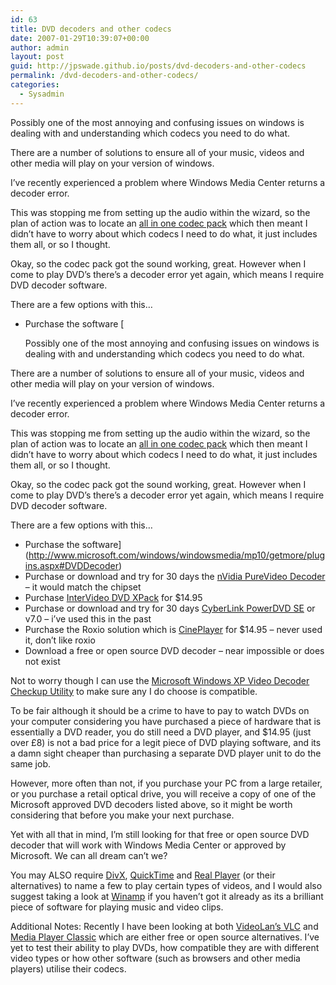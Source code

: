 ```yaml
---
id: 63
title: DVD decoders and other codecs
date: 2007-01-29T10:39:07+00:00
author: admin
layout: post
guid: http://jpswade.github.io/posts/dvd-decoders-and-other-codecs
permalink: /dvd-decoders-and-other-codecs/
categories:
  - Sysadmin
---
```

<p class="lead">
  Possibly one of the most annoying and confusing issues on windows is dealing with and understanding which codecs you need to do what.
</p>

There are a number of solutions to ensure all of your music, videos and other media will play on your version of windows.

I&#8217;ve recently experienced a problem where Windows Media Center returns a decoder error.

This was stopping me from setting up the audio within the wizard, so the plan of action was to locate an [all in one codec pack](http://www.free-codecs.com/download/Codec_Pack_All_in_1.htm) which then meant I didn&#8217;t have to worry about which codecs I need to do what, it just includes them all, or so I thought.

Okay, so the codec pack got the sound working, great. However when I come to play DVD&#8217;s there&#8217;s a decoder error yet again, which means I require DVD decoder software.

There are a few options with this&#8230;

  * Purchase the software [<p class="lead">
  Possibly one of the most annoying and confusing issues on windows is dealing with and understanding which codecs you need to do what.
</p>

There are a number of solutions to ensure all of your music, videos and other media will play on your version of windows.

I&#8217;ve recently experienced a problem where Windows Media Center returns a decoder error.

This was stopping me from setting up the audio within the wizard, so the plan of action was to locate an [all in one codec pack](http://www.free-codecs.com/download/Codec_Pack_All_in_1.htm) which then meant I didn&#8217;t have to worry about which codecs I need to do what, it just includes them all, or so I thought.

Okay, so the codec pack got the sound working, great. However when I come to play DVD&#8217;s there&#8217;s a decoder error yet again, which means I require DVD decoder software.

There are a few options with this&#8230;

  * Purchase the software](http://www.microsoft.com/windows/windowsmedia/mp10/getmore/plugins.aspx#DVDDecoder) 
  * Purchase or download and try for 30 days the [nVidia PureVideo Decoder](http://www.nvidia.com/object/dvd_decoder.html) &#8211; it would match the chipset
  * Purchase [InterVideo DVD XPack](http://www.intervideo.com/media_pack/jsp/Product_Profile.jsp?p=DVDXPack) for $14.95
  * Purchase or download and try for 30 days [CyberLink PowerDVD SE](http://web.archive.org/web/20080829160744/http://www.cyberlink.com/winxp_plugin/2006/enu/index.jsp) or v7.0 &#8211; i&#8217;ve used this in the past
  * Purchase the Roxio solution which is [CinePlayer](http://web.archive.org/web/20081121033852/http://www.sonic.com/products/consumer/cineplayer/microsoft/plugins01.aspx) for $14.95 &#8211; never used it, don&#8217;t like roxio
  * Download a free or open source DVD decoder &#8211; near impossible or does not exist

Not to worry though I can use the [Microsoft Windows XP Video Decoder Checkup Utility](http://www.microsoft.com/downloads/details.aspx?FamilyId=DE1491AC-0AB6-4990-943D-627E6ADE9FCB&displaylang=en) to make sure any I do choose is compatible.

To be fair although it should be a crime to have to pay to watch DVDs on your computer considering you have purchased a piece of hardware that is essentially a DVD reader, you do still need a DVD player, and $14.95 (just over £8) is not a bad price for a legit piece of DVD playing software, and its a damn sight cheaper than purchasing a separate DVD player unit to do the same job.

However, more often than not, if you purchase your PC from a large retailer, or you purchase a retail optical drive, you will receive a copy of one of the Microsoft approved DVD decoders listed above, so it might be worth considering that before you make your next purchase.

Yet with all that in mind, I&#8217;m still looking for that free or open source DVD decoder that will work with Windows Media Center or approved by Microsoft. We can all dream can&#8217;t we?

You may ALSO require [DivX](http://www.divx.com/divx/download/), [QuickTime](http://www.apple.com/quicktime/download/standalone.html) and [Real Player](http://www.real.com/freeplayer/) (or their alternatives) to name a few to play certain types of videos, and I would also suggest taking a look at [Winamp](http://web.archive.org/web/20091214100539/http://www.winamp.com:80/player/free.php) if you haven&#8217;t got it already as its a brilliant piece of software for playing music and video clips.

Additional Notes: Recently I have been looking at both [VideoLan&#8217;s VLC](http://www.videolan.org/vlc/) and [Media Player Classic](http://sourceforge.net/projects/guliverkli/) which are either free or open source alternatives. I&#8217;ve yet to test their ability to play DVDs, how compatible they are with different video types or how other software (such as browsers and other media players) utilise their codecs.